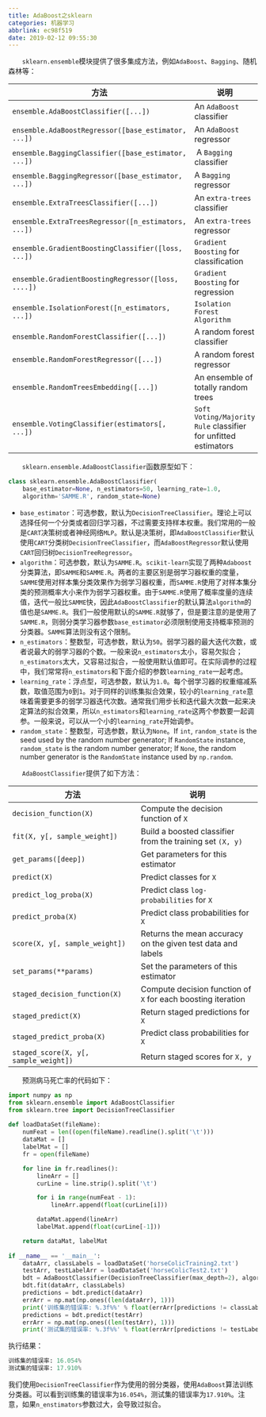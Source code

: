 ```yaml
---
title: AdaBoost之sklearn
categories: 机器学习
abbrlink: ec98f519
date: 2019-02-12 09:55:30
---
```

&emsp;&emsp;`sklearn.ensemble`模块提供了很多集成方法，例如`AdaBoost`、`Bagging`、随机森林等：<!--more-->

方法                                                | 说明
----------------------------------------------------|------
`ensemble.AdaBoostClassifier([...])`                | An `AdaBoost` classifier
`ensemble.AdaBoostRegressor([base_estimator, ...])` | An `AdaBoost` regressor
`ensemble.BaggingClassifier([base_estimator, ...])` | A `Bagging` classifier
`ensemble.BaggingRegressor([base_estimator, ...])`  | A `Bagging` regressor
`ensemble.ExtraTreesClassifier([...])`              | An `extra-trees` classifier
`ensemble.ExtraTreesRegressor([n_estimators, ...])` | An `extra-trees` regressor
`ensemble.GradientBoostingClassifier([loss, ...])`  | `Gradient Boosting` for classification
`ensemble.GradientBoostingRegressor([loss, ....])`  | `Gradient Boosting` for regression
`ensemble.IsolationForest([n_estimators, ...])`     | `Isolation Forest Algorithm`
`ensemble.RandomForestClassifier([...])`            | A random forest classifier
`ensemble.RandomForestRegressor([...])`             | A random forest regressor
`ensemble.RandomTreesEmbedding([...])`              | An ensemble of totally random trees
`ensemble.VotingClassifier(estimators[, ...])`      | `Soft Voting/Majority Rule` classifier for unfitted estimators

&emsp;&emsp;`sklearn.ensemble.AdaBoostClassifier`函数原型如下：

``` python
class sklearn.ensemble.AdaBoostClassifier(
    base_estimator=None, n_estimators=50, learning_rate=1.0,
    algorithm='SAMME.R', random_state=None)
```

- `base_estimator`：可选参数，默认为`DecisionTreeClassifier`。理论上可以选择任何一个分类或者回归学习器，不过需要支持样本权重。我们常用的一般是`CART`决策树或者神经网络`MLP`。默认是决策树，即`AdaBoostClassifier`默认使用`CART`分类树`DecisionTreeClassifier`，而`AdaBoostRegressor`默认使用`CART`回归树`DecisionTreeRegressor`。
- `algorithm`：可选参数，默认为`SAMME.R`。`scikit-learn`实现了两种`Adaboost`分类算法，即`SAMME`和`SAMME.R`。两者的主要区别是弱学习器权重的度量，`SAMME`使用对样本集分类效果作为弱学习器权重，而`SAMME.R`使用了对样本集分类的预测概率大小来作为弱学习器权重。由于`SAMME.R`使用了概率度量的连续值，迭代一般比`SAMME`快，因此`AdaBoostClassifier`的默认算法`algorithm`的值也是`SAMME.R`。我们一般使用默认的`SAMME.R`就够了，但是要注意的是使用了`SAMME.R`，则弱分类学习器参数`base_estimator`必须限制使用支持概率预测的分类器。`SAMME`算法则没有这个限制。
- `n_estimators`：整数型，可选参数，默认为`50`。弱学习器的最大迭代次数，或者说最大的弱学习器的个数。一般来说`n_estimators`太小，容易欠拟合；`n_estimators`太大，又容易过拟合，一般使用默认值即可。在实际调参的过程中，我们常常将`n_estimators`和下面介绍的参数`learning_rate`一起考虑。
- `learning_rate`：浮点型，可选参数，默认为`1.0`。每个弱学习器的权重缩减系数，取值范围为`0`到`1`。对于同样的训练集拟合效果，较小的`learning_rate`意味着需要更多的弱学习器迭代次数。通常我们用步长和迭代最大次数一起来决定算法的拟合效果，所以`n_estimators`和`learning_rate`这两个参数要一起调参。一般来说，可以从一个小的`learning_rate`开始调参。
- `random_state`：整数型，可选参数，默认为`None`。If `int`, `random_state` is the seed used by the random number generator; If `RandomState` instance, `random_state` is the random number generator; If `None`, the random number generator is the `RandomState` instance used by `np.random`.

&emsp;&emsp;`AdaBoostClassifier`提供了如下方法：

方法                                  | 说明
--------------------------------------|------
`decision_function(X)`                | Compute the decision function of `X`
`fit(X, y[, sample_weight])`          | Build a boosted classifier from the training set `(X, y)`
`get_params([deep])`                  | Get parameters for this estimator
`predict(X)`                          | Predict classes for `X`
`predict_log_proba(X)`                | Predict class `log-probabilities` for `X`
`predict_proba(X)`                    | Predict class probabilities for `X`
`score(X, y[, sample_weight])`        | Returns the mean accuracy on the given test data and labels
`set_params(**params)`                | Set the parameters of this estimator
`staged_decision_function(X)`         | Compute decision function of `X` for each boosting iteration
`staged_predict(X)`                   | Return staged predictions for `X`
`staged_predict_proba(X)`             | Predict class probabilities for `X`
`staged_score(X, y[, sample_weight])` | Return staged scores for `X, y`

&emsp;&emsp;预测病马死亡率的代码如下：

``` python
import numpy as np
from sklearn.ensemble import AdaBoostClassifier
from sklearn.tree import DecisionTreeClassifier
​
def loadDataSet(fileName):
    numFeat = len((open(fileName).readline().split('\t')))
    dataMat = []
    labelMat = []
    fr = open(fileName)

    for line in fr.readlines():
        lineArr = []
        curLine = line.strip().split('\t')

        for i in range(numFeat - 1):
            lineArr.append(float(curLine[i]))

        dataMat.append(lineArr)
        labelMat.append(float(curLine[-1]))

    return dataMat, labelMat
​
if __name__ == '__main__':
    dataArr, classLabels = loadDataSet('horseColicTraining2.txt')
    testArr, testLabelArr = loadDataSet('horseColicTest2.txt')
    bdt = AdaBoostClassifier(DecisionTreeClassifier(max_depth=2), algorithm="SAMME", n_estimators=10)
    bdt.fit(dataArr, classLabels)
    predictions = bdt.predict(dataArr)
    errArr = np.mat(np.ones((len(dataArr), 1)))
    print('训练集的错误率: %.3f%%' % float(errArr[predictions != classLabels].sum() / len(dataArr) * 100))
    predictions = bdt.predict(testArr)
    errArr = np.mat(np.ones((len(testArr), 1)))
    print('测试集的错误率: %.3f%%' % float(errArr[predictions != testLabelArr].sum() / len(testArr) * 100))
```

执行结果：

``` python
训练集的错误率: 16.054%
测试集的错误率: 17.910%
```

我们使用`DecisionTreeClassifier`作为使用的弱分类器，使用`AdaBoost`算法训练分类器。可以看到训练集的错误率为`16.054%`，测试集的错误率为`17.910%`。注意，如果`n_enstimators`参数过大，会导致过拟合。